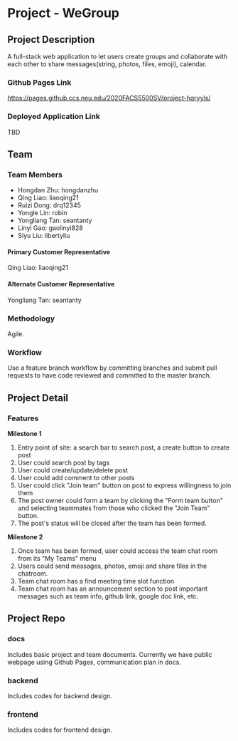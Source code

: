 # Project - WeGroup

## Project Description
A full-stack web application to let users create groups and collaborate with each other to share messages(string, photos, files, emoji), calendar.

### Github Pages Link
https://pages.github.ccs.neu.edu/2020FACS5500SV/project-hqryyls/

### Deployed Application Link
TBD

## Team
### Team Members
* Hongdan Zhu: hongdanzhu
* Qing Liao: liaoqing21
* Ruizi Dong: drq12345
* Yongle Lin: robin
* Yongliang Tan: seantanty
* Linyi Gao: gaolinyi828
* Siyu Liu: libertyliu

#### Primary Customer Representative
Qing Liao: liaoqing21

#### Alternate Customer Representative
Yongliang Tan: seantanty

### Methodology
Agile.

### Workflow
Use a feature branch workflow by committing branches and submit pull requests to have code reviewed and committed to the master branch.

## Project Detail
### Features
**Milestone 1**
1. Entry point of site: a search bar to search post, a create button to create post
2. User could search post by tags
3. User could create/update/delete post
4. User could add comment to other posts
5. User could click "Join team" button on post to express willingness to join them
6. The post owner could form a team by clicking the "Form team button" and selecting teammates from those who clicked the "Join Team" button.
7. The post's status will be closed after the team has been formed.


**Milestone 2**
1. Once team has been formed, user could access the team chat room from its "My Teams" menu
2. Users could send messages, photos, emoji and share files in the chatroom.
3. Team chat room has a find meeting time slot function
4. Team chat room has an announcement section to post important messages such as team info, github link, google doc link, etc.


## Project Repo
### docs
Includes basic project and team documents. Currently we have public webpage using Github Pages, communication plan in docs. 

### backend
Includes codes for backend design.

### frontend
Includes codes for frontend design.

